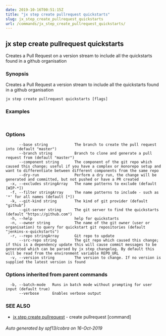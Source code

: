 ```yaml
---
date: 2019-10-16T00:51:15Z
title: "jx step create pullrequest quickstarts"
slug: jx_step_create_pullrequest_quickstarts
url: /commands/jx_step_create_pullrequest_quickstarts/
---
```

## jx step create pullrequest quickstarts

Creates a Pull Request on a version stream to include all the quickstarts found in a github organisation

### Synopsis

Creates a Pull Request a version stream to include all the quickstarts found in a github organisation

```
jx step create pullrequest quickstarts [flags]
```

### Examples

```
  
```

### Options

```
      --base string            The branch to create the pull request into (default "master")
      --branch string          Branch to clone and generate a pull request from (default "master")
      --component string       The component of the git repo which caused this change; useful if you have a complex or monorepo setup and want to differentiate between different components from the same repo
      --dry-run                Perform a dry run, the change will be generated and committed, but not pushed or have a PR created
  -x, --excludes stringArray   The name patterns to exclude (default [WIP-*])
  -f, --filter stringArray     The name patterns to include - such as '*' for all names (default [*])
  -k, --git-kind string        The kind of git provider (default "github")
      --git-server string      The git server to find the quickstarts (default "https://github.com")
  -h, --help                   help for quickstarts
  -n, --owner string           The name of the git owner (user or organisation) to query for quickstart git repositories (default "jenkins-x-quickstarts")
  -r, --repo stringArray       Git repo to update
      --src-repo string        The git repo which caused this change; if this is a dependency update this will cause commit messages to be generated which can be parsed by jx step changelog. By default this will be read from the environment variable REPO_URL
  -v, --version string         The version to change. If no version is supplied the latest version is found
```

### Options inherited from parent commands

```
  -b, --batch-mode   Runs in batch mode without prompting for user input (default true)
      --verbose      Enables verbose output
```

### SEE ALSO

* [jx step create pullrequest](/commands/jx_step_create_pullrequest/)	 - create pullrequest [command]

###### Auto generated by spf13/cobra on 16-Oct-2019
